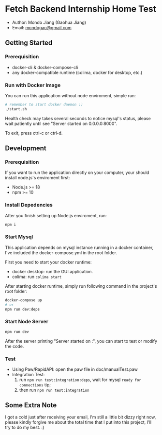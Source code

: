 # Fetch Backend Internship Home Test

* Author: Mondo Jiang (Gaohua Jiang)
* Email: mondogao@gmail.com

## Getting Started

### Prerequisition

- docker-cli & docker-compose-cli
- any docker-compatible runtime (colima, docker for desktop, etc.)

### Run with Docker Image

You can run this application without node enviroment, simple run:

```bash
# remember to start docker daemon :)
./start.sh
```

Health check may takes several seconds to notice mysql's status, please wait patiently until see "Server started on 0.0.0.0:8000".

To exit, press ctrl-c or ctrl-d.

## Development

### Prerequisition

If you want to run the application directly on your computer, your should install node.js's enviroment first:

- Node.js >= 18
- npm >= 10

### Install Depedencies

After you finish setting up Node.js enviroment, run:

```bash
npm i
```

### Start Mysql

This application depends on mysql instance running in a docker container, I've included the docker-compose.yml in the root folder.

First you need to start your docker runtime:
- docker desktop: run the GUI application.
- colima: run `colima start`

After starting docker runtime, simply run following command in the project's root folder:

```bash
docker-compose up
# or 
npm run dev:deps
```

### Start Node Server

```bash
npm run dev
```

After the server printing "Server started on <host>:<port>", you can start to test or modify the code.

### Test

* Using Paw/RapidAPI: open the paw file in doc/manualTest.paw
* Integration Test: 
  1. run `npm run test:integration:deps`, wait for mysql `ready for connections` tip;
  2. then run `npm run test:integration`

## Some Extra Note

I got a cold just after receiving your email, I'm still a little bit dizzy right now, please kindly forgive me about the total time that I put into this project, I'll try to do my best. :)